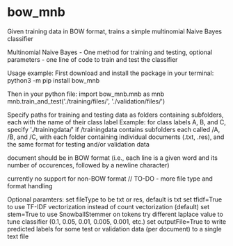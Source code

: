 # bow_mnb
Given training data in BOW format, trains a simple multinomial Naive Bayes classifier

Multinomial Naive Bayes - One method for training and testing, optional parameters - one line of code to train and test the classifier

Usage example:
First download and install the package in your terminal:
python3 -m pip install bow_mnb

Then in your python file:
import bow_mnb.mnb as mnb
mnb.train_and_test('./training/files/', './validation/files/')

Specify paths for training and testing data as folders containing subfolders, each with the name of their class label
Example: for class labels A, B, and C, specify './trainingdata/' if /trainingdata contains subfolders each called /A, /B, and /C, with
each folder containing individual documents (.txt, .res), and the same format for testing and/or validation data

document should be in BOW format (i.e., each line is a given word and its number of occurences, followed by a newline character)

currently no support for non-BOW format // TO-DO - more file type and format handling

Optional paramters:
    set fileType to be txt or res, default is txt
    set tfidf=True to use TF-IDF vectorization instead of count vectorization (default)
    set stem=True to use SnowballStemmer on tokens
    try different laplace value to tune classifier (0.1, 0.05, 0.01, 0.005, 0.001, etc.)
    set outputFile=True to write predicted labels for some test or validation data (per document) to a single text file
